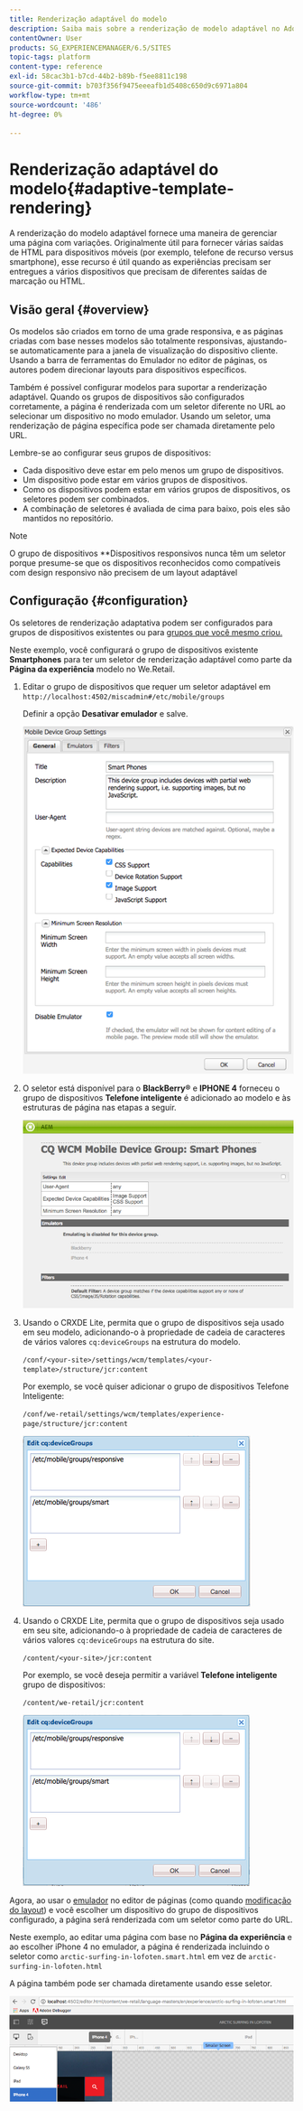 ```yaml
---
title: Renderização adaptável do modelo
description: Saiba mais sobre a renderização de modelo adaptável no Adobe Experience Manager.
contentOwner: User
products: SG_EXPERIENCEMANAGER/6.5/SITES
topic-tags: platform
content-type: reference
exl-id: 58cac3b1-b7cd-44b2-b89b-f5ee8811c198
source-git-commit: b703f356f9475eeeafb1d5408c650d9c6971a804
workflow-type: tm+mt
source-wordcount: '486'
ht-degree: 0%

---
```


# Renderização adaptável do modelo{#adaptive-template-rendering}

A renderização do modelo adaptável fornece uma maneira de gerenciar uma página com variações. Originalmente útil para fornecer várias saídas de HTML para dispositivos móveis (por exemplo, telefone de recurso versus smartphone), esse recurso é útil quando as experiências precisam ser entregues a vários dispositivos que precisam de diferentes saídas de marcação ou HTML.

## Visão geral {#overview}

Os modelos são criados em torno de uma grade responsiva, e as páginas criadas com base nesses modelos são totalmente responsivas, ajustando-se automaticamente para a janela de visualização do dispositivo cliente. Usando a barra de ferramentas do Emulador no editor de páginas, os autores podem direcionar layouts para dispositivos específicos.

Também é possível configurar modelos para suportar a renderização adaptável. Quando os grupos de dispositivos são configurados corretamente, a página é renderizada com um seletor diferente no URL ao selecionar um dispositivo no modo emulador. Usando um seletor, uma renderização de página específica pode ser chamada diretamente pelo URL.

Lembre-se ao configurar seus grupos de dispositivos:

* Cada dispositivo deve estar em pelo menos um grupo de dispositivos.
* Um dispositivo pode estar em vários grupos de dispositivos.
* Como os dispositivos podem estar em vários grupos de dispositivos, os seletores podem ser combinados.
* A combinação de seletores é avaliada de cima para baixo, pois eles são mantidos no repositório.

>[!NOTE]
>
>O grupo de dispositivos **Dispositivos responsivos nunca têm um seletor porque presume-se que os dispositivos reconhecidos como compatíveis com design responsivo não precisem de um layout adaptável

## Configuração {#configuration}

Os seletores de renderização adaptativa podem ser configurados para grupos de dispositivos existentes ou para [grupos que você mesmo criou.](/help/sites-developing/mobile.md#device-groups)

Neste exemplo, você configurará o grupo de dispositivos existente **Smartphones** para ter um seletor de renderização adaptável como parte da **Página da experiência** modelo no We.Retail.

1. Editar o grupo de dispositivos que requer um seletor adaptável em `http://localhost:4502/miscadmin#/etc/mobile/groups`

   Definir a opção **Desativar emulador** e salve.

   ![chlimage_1-157](assets/chlimage_1-157.png)

1. O seletor está disponível para o **BlackBerry®** e **IPHONE 4** forneceu o grupo de dispositivos **Telefone inteligente** é adicionado ao modelo e às estruturas de página nas etapas a seguir.

   ![chlimage_1-158](assets/chlimage_1-158.png)

1. Usando o CRXDE Lite, permita que o grupo de dispositivos seja usado em seu modelo, adicionando-o à propriedade de cadeia de caracteres de vários valores `cq:deviceGroups` na estrutura do modelo.

   `/conf/<your-site>/settings/wcm/templates/<your-template>/structure/jcr:content`

   Por exemplo, se você quiser adicionar o grupo de dispositivos Telefone Inteligente:

   `/conf/we-retail/settings/wcm/templates/experience-page/structure/jcr:content`

   ![chlimage_1-159](assets/chlimage_1-159.png)

1. Usando o CRXDE Lite, permita que o grupo de dispositivos seja usado em seu site, adicionando-o à propriedade de cadeia de caracteres de vários valores `cq:deviceGroups` na estrutura do site.

   `/content/<your-site>/jcr:content`

   Por exemplo, se você deseja permitir a variável **Telefone inteligente** grupo de dispositivos:

   `/content/we-retail/jcr:content`

   ![chlimage_1-160](assets/chlimage_1-160.png)

Agora, ao usar o [emulador](/help/sites-authoring/responsive-layout.md#layout-definitions-device-emulation-and-breakpoints) no editor de páginas (como quando [modificação do layout](/help/sites-authoring/responsive-layout.md)) e você escolher um dispositivo do grupo de dispositivos configurado, a página será renderizada com um seletor como parte do URL.

Neste exemplo, ao editar uma página com base no **Página da experiência** e ao escolher iPhone 4 no emulador, a página é renderizada incluindo o seletor como `arctic-surfing-in-lofoten.smart.html` em vez de `arctic-surfing-in-lofoten.html`

A página também pode ser chamada diretamente usando esse seletor.

![chlimage_1-161](assets/chlimage_1-161.png)
